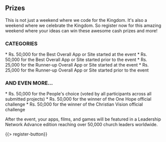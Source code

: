 ﻿## <i class="icon fa-trophy"></i> Prizes

This is not just a weekend where we code for the Kingdom. It's also a weekend where we celebrate the Kingdom.
So register now for this amazing weekend where your ideas can win these awesome cash prizes and more!
      

<h3>CATEGORIES</h3>
* <i class="icon fa-money money"></i> Rs. 50,000 for the Best Overall App or Site started at the event
* <i class="icon fa-money money"></i> Rs. 50,000 for the Best Overall App or Site started prior to the event
* <i class="icon fa-money money"></i> Rs. 25,000 for the Runner-up Overall App or Site started at the event
* <i class="icon fa-money money"></i> Rs. 25,000 for the Runner-up Overall App or Site started prior to the event


<h3>AND EVEN MORE...</h3>
* <i class="icon fa-money money"></i> Rs. 50,000 for the People's choice (voted by all participants across all submitted projects)
* <i class="icon fa-money money"></i> Rs. 50,000 for the winner of the One Hope official challenge
* <i class="icon fa-money money"></i> Rs. 50,000 for the winner of the Christian Vision official challenge


After the event, your apps, films, and games will be featured in a Leadership Network Advance edition reaching over 50,000 church leaders worldwide. 

{{> register-button}}
